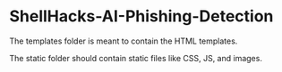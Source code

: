 # ShellHacks-AI-Phishing-Detection

The templates folder is meant to contain the HTML templates.

The static folder should contain static files like CSS, JS, and images.
